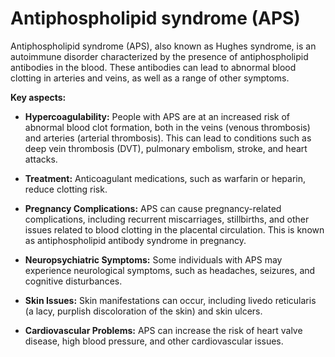# Antiphospholipid syndrome (APS)

Antiphospholipid syndrome (APS), also known as Hughes syndrome, is an autoimmune disorder characterized by the presence of antiphospholipid antibodies in the blood. These antibodies can lead to abnormal blood clotting in arteries and veins, as well as a range of other symptoms.

**Key aspects:**

* **Hypercoagulability:** People with APS are at an increased risk of abnormal blood clot formation, both in the veins (venous thrombosis) and arteries (arterial thrombosis). This can lead to conditions such as deep vein thrombosis (DVT), pulmonary embolism, stroke, and heart attacks.

* **Treatment:** Anticoagulant medications, such as warfarin or heparin, reduce clotting risk.

* **Pregnancy Complications:** APS can cause pregnancy-related complications, including recurrent miscarriages, stillbirths, and other issues related to blood clotting in the placental circulation. This is known as antiphospholipid antibody syndrome in pregnancy.

* **Neuropsychiatric Symptoms:** Some individuals with APS may experience neurological symptoms, such as headaches, seizures, and cognitive disturbances.

* **Skin Issues:** Skin manifestations can occur, including livedo reticularis (a lacy, purplish discoloration of the skin) and skin ulcers.

* **Cardiovascular Problems:** APS can increase the risk of heart valve disease, high blood pressure, and other cardiovascular issues.
